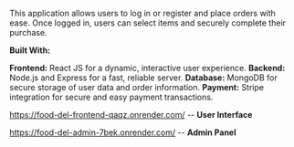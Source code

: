 This application allows users to log in or register and place orders with ease. Once logged in, users can select items and securely complete their purchase.

**Built With:**

**Frontend:** React JS for a dynamic, interactive user experience.
**Backend:** Node.js and Express for a fast, reliable server.
**Database:** MongoDB for secure storage of user data and order information.
**Payment:** Stripe integration for secure and easy payment transactions.

https://food-del-frontend-qaqz.onrender.com/     -- **User Interface**

https://food-del-admin-7bek.onrender.com/     -- **Admin Panel**
